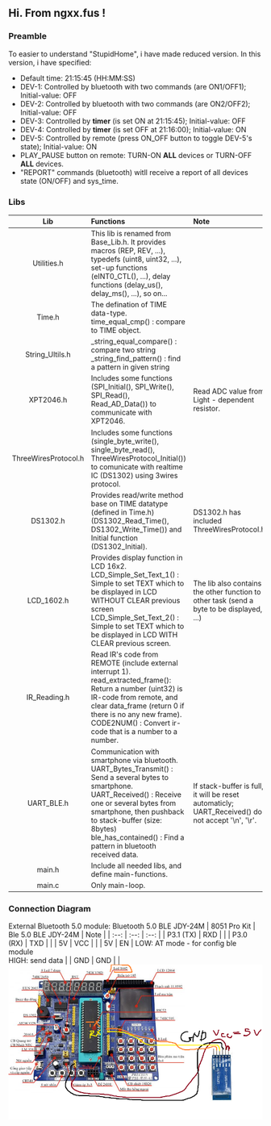 ## Hi. From ngxx.fus !
### Preamble
To easier to understand "StupidHome", i have made reduced version. In this version, i have specified:
+   Default time: 21:15:45 (HH:MM:SS)
+   DEV-1: Controlled by bluetooth with two commands (are ON1/OFF1); Initial-value: OFF
+   DEV-2: Controlled by bluetooth with two commands (are ON2/OFF2); Initial-value: OFF
+   DEV-3: Controlled by **timer** (is set ON at 21:15:45); Initial-value: OFF 
+   DEV-4: Controlled by **timer** (is set OFF at 21:16:00); Initial-value: ON
+   DEV-5: Controlled by remote (press ON_OFF button to toggle DEV-5's state); Initial-value: ON
+   PLAY_PAUSE button on remote: TURN-ON **ALL** devices or TURN-OFF **ALL** devices.
+   "REPORT" commands (bluetooth) witll receive a report of all devices state (ON/OFF) and sys_time.

### Libs
| Lib | Functions | Note |
| :--: | :-- | :-- |
| Utilities.h | This lib is renamed from Base_Lib.h. It provides macros (REP, REV, ...), typedefs (uint8, uint32, ...), set-up functions (eINT0_CTL(), ...), delay functions (delay_us(), delay_ms(), ...), so on... | |
| Time.h | The defination of TIME data-type. <br>time_equal_cmp() : compare to TIME object. | |
| String_Ultils.h |  _string_equal_compare() : compare two string <br>_string_find_pattern() : find a pattern in given string | |
| XPT2046.h | Includes some functions (SPI_Initial(), SPI_Write(), SPI_Read(), Read_AD_Data()) to communicate with XPT2046. | Read ADC value from  Light - dependent resistor. |
| ThreeWiresProtocol.h | Includes some functions (single_byte_write(), single_byte_read(), ThreeWiresProtocol_Initial()) to comunicate with realtime IC (DS1302) using 3wires protocol. | |
| DS1302.h | Provides read/write method base on TIME datatype (defined in Time.h) (DS1302_Read_Time(), DS1302_Write_Time()) and Initial function (DS1302_Initial). | DS1302.h has included ThreeWiresProtocol.h |
| LCD_1602.h | Provides display function in LCD 16x2.<br>LCD_Simple_Set_Text_1() : Simple to set TEXT which to be displayed in LCD WITHOUT CLEAR previous screen<br> LCD_Simple_Set_Text_2() : Simple to set TEXT which to be displayed in LCD WITH CLEAR previous screen. | The lib also contains the other function to other task (send a byte to be displayed, ...)|
| IR_Reading.h | Read IR's code from REMOTE (include external interrupt 1). <br>read_extracted_frame(): Return a number (uint32) is IR-code from remote, and clear data_frame (return 0 if there is no any new frame).<br>CODE2NUM() : Convert ir-code that is a number to a number. | |
| UART_BLE.h | Communication with smartphone via bluetooth.<br>UART_Bytes_Transmit() : Send a several bytes to smartphone.<br> UART_Received() : Receive one or several bytes from smartphone, then pushback to stack-buffer (size: 8bytes)<br> ble_has_contained() : Find a pattern in bluetooth received data.| If stack-buffer is full, it will be reset automaticly; UART_Received() do not accept '\n', '\r'. |
| main.h | Include all needed libs, and define main-functions. | |
| main.c | Only main-loop. | |

### Connection Diagram

External Bluetooth 5.0 module: Bluetooth 5.0 BLE JDY-24M
| 8051 Pro Kit | Ble 5.0 BLE JDY-24M | Note |
| :--: | :--: | :--: |
| P3.1 (TX) | RXD   | |
| P3.0 (RX) | TXD   | |
| 5V   | VCC | |
| 5V   | EN  | LOW: AT mode - for config ble module<br> HIGH: send data |
| GND  | GND | |
<br>
![alt text](image.png)
